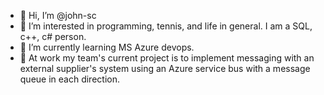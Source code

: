 - 👋 Hi, I’m @john-sc
- 👀 I’m interested in programming, tennis, and life in general. I am a SQL, c++, c# person.
- 🌱 I’m currently learning MS Azure devops. 
- 💞️ At work my team's current project is to implement messaging with an external supplier's system using an Azure service bus with a message queue in each direction.

<!---
john-sc/john-sc is a ✨ special ✨ repository because its `README.md` (this file) appears on your GitHub profile.
You can click the Preview link to take a look at your changes.
--->
